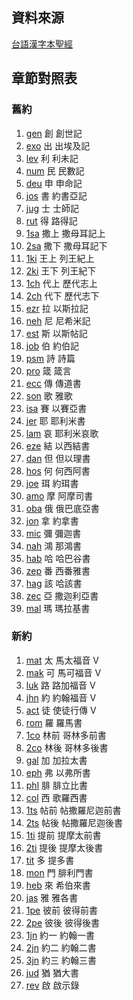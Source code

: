 ## 資料來源

[台語漢字本聖經](http://www.lingshyang.com/)

## 章節對照表

### 舊約

01. [gen](http://www.lingshyang.com/bible/taiwan_Bible/gen/gen1.htm) 創    創世記    
02. [exo](http://www.lingshyang.com/bible/taiwan_Bible/exo/exo1.htm) 出    出埃及記
03. [lev](http://www.lingshyang.com/bible/taiwan_Bible/lev/lev1.htm) 利    利未記
04. [num](http://www.lingshyang.com/bible/taiwan_Bible/num/num1.htm) 民    民數記
05. [deu](http://www.lingshyang.com/bible/taiwan_Bible/deu/deu1.htm) 申    申命記
06. [jos](http://www.lingshyang.com/bible/taiwan_Bible/jos/jos1.htm) 書    約書亞記
07. [jug](http://www.lingshyang.com/bible/taiwan_Bible/jug/jug1.htm) 士    士師記	
08. [rut](http://www.lingshyang.com/bible/taiwan_Bible/rut/rut1.htm) 得    路得記	
09. [1sa](http://www.lingshyang.com/bible/taiwan_Bible/1sa/1sa1.htm) 撒上  撒母耳記上
10. [2sa](http://www.lingshyang.com/bible/taiwan_Bible/2sa/2sa1.htm) 撒下  撒母耳記下
11. [1ki](http://www.lingshyang.com/bible/taiwan_Bible/1ki/1ki1.htm) 王上  列王紀上
12. [2ki](http://www.lingshyang.com/bible/taiwan_Bible/2ki/2ki1.htm) 王下  列王紀下
13. [1ch](http://www.lingshyang.com/bible/taiwan_Bible/1ch/1ch1.htm) 代上  歷代志上
14. [2ch](http://www.lingshyang.com/bible/taiwan_Bible/2ch/2ch1.htm) 代下  歷代志下
15. [ezr](http://www.lingshyang.com/bible/taiwan_Bible/ezr/ezr1.htm) 拉    以斯拉記
16. [neh](http://www.lingshyang.com/bible/taiwan_Bible/neh/neh1.htm) 尼    尼希米記
17. [est](http://www.lingshyang.com/bible/taiwan_Bible/est/est1.htm) 斯    以斯帖記
18. [job](http://www.lingshyang.com/bible/taiwan_Bible/job/job1.htm) 伯    約伯記
19. [psm](http://www.lingshyang.com/bible/taiwan_Bible/psm/psm1.htm) 詩    詩篇
20. [pro](http://www.lingshyang.com/bible/taiwan_Bible/pro/pro1.htm) 箴    箴言
21. [ecc](http://www.lingshyang.com/bible/taiwan_Bible/ecc/ecc1.htm) 傳    傳道書
22. [son](http://www.lingshyang.com/bible/taiwan_Bible/son/son1.htm) 歌    雅歌
23. [isa](http://www.lingshyang.com/bible/taiwan_Bible/isa/isa1.htm) 賽    以賽亞書
24. [jer](http://www.lingshyang.com/bible/taiwan_Bible/jer/jer1.htm) 耶    耶利米書
25. [lam](http://www.lingshyang.com/bible/taiwan_Bible/lam/lam1.htm) 哀    耶利米哀歌
26. [eze](http://www.lingshyang.com/bible/taiwan_Bible/eze/eze1.htm) 結    以西結書
27. [dan](http://www.lingshyang.com/bible/taiwan_Bible/dan/dan1.htm) 但    但以理書
28. [hos](http://www.lingshyang.com/bible/taiwan_Bible/hos/hos1.htm) 何    何西阿書
29. [joe](http://www.lingshyang.com/bible/taiwan_Bible/joe/joe1.htm) 珥    約珥書
30. [amo](http://www.lingshyang.com/bible/taiwan_Bible/amo/amo1.htm) 摩    阿摩司書	
31. [oba](http://www.lingshyang.com/bible/taiwan_Bible/oba/oba1.htm) 俄    俄巴底亞書
32. [jon](http://www.lingshyang.com/bible/taiwan_Bible/jon/jon1.htm) 拿    約拿書
33. [mic](http://www.lingshyang.com/bible/taiwan_Bible/mic/mic1.htm) 彌    彌迦書
34. [nah](http://www.lingshyang.com/bible/taiwan_Bible/nah/nah1.htm) 鴻    那鴻書
35. [hab](http://www.lingshyang.com/bible/taiwan_Bible/hab/hab1.htm) 哈    哈巴谷書
36. [zep](http://www.lingshyang.com/bible/taiwan_Bible/zep/zep1.htm) 番    西番雅書
37. [hag](http://www.lingshyang.com/bible/taiwan_Bible/hag/hag1.htm) 該    哈該書
38. [zec](http://www.lingshyang.com/bible/taiwan_Bible/zec/zec1.htm) 亞    撒迦利亞書
39. [mal](http://www.lingshyang.com/bible/taiwan_Bible/mal/mal1.htm) 瑪    瑪拉基書

### 新約

01. [mat](http://www.lingshyang.com/bible/taiwan_Bible/mat/mat1.htm) 太    馬太福音  V
02. [mak](http://www.lingshyang.com/bible/taiwan_Bible/mak/mak1.htm) 可    馬可福音  V
03. [luk](http://www.lingshyang.com/bible/taiwan_Bible/luk/luk1.htm) 路    路加福音  V
04. [jhn](http://www.lingshyang.com/bible/taiwan_Bible/jhn/jhn1.htm) 約    約翰福音  V
05. [act](http://www.lingshyang.com/bible/taiwan_Bible/act/act1.htm) 徒    使徒行傳  V
06. [rom](http://www.lingshyang.com/bible/taiwan_Bible/rom/rom1.htm) 羅    羅馬書
07. [1co](http://www.lingshyang.com/bible/taiwan_Bible/1co/1co1.htm) 林前  哥林多前書
08. [2co](http://www.lingshyang.com/bible/taiwan_Bible/2co/2co1.htm) 林後  哥林多後書
09. [gal](http://www.lingshyang.com/bible/taiwan_Bible/gal/gal1.htm) 加    加拉太書
10. [eph](http://www.lingshyang.com/bible/taiwan_Bible/eph/eph1.htm) 弗    以弗所書
11. [phl](http://www.lingshyang.com/bible/taiwan_Bible/phl/phl1.htm) 腓    腓立比書
12. [col](http://www.lingshyang.com/bible/taiwan_Bible/col/col1.htm) 西    歌羅西書
13. [1ts](http://www.lingshyang.com/bible/taiwan_Bible/1ts/1ts1.htm) 帖前  帖撒羅尼迦前書
14. [2ts](http://www.lingshyang.com/bible/taiwan_Bible/2ts/2ts1.htm) 帖後  帖撒羅尼迦後書
15. [1ti](http://www.lingshyang.com/bible/taiwan_Bible/1ti/1ti1.htm) 提前  提摩太前書
16. [2ti](http://www.lingshyang.com/bible/taiwan_Bible/2ti/2ti1.htm) 提後  提摩太後書
17. [tit](http://www.lingshyang.com/bible/taiwan_Bible/tit/tit1.htm) 多    提多書
18. [mon](http://www.lingshyang.com/bible/taiwan_Bible/mon/mon1.htm) 門    腓利門書
19. [heb](http://www.lingshyang.com/bible/taiwan_Bible/heb/heb1.htm) 來    希伯來書
20. [jas](http://www.lingshyang.com/bible/taiwan_Bible/jas/jas1.htm) 雅    雅各書
21. [1pe](http://www.lingshyang.com/bible/taiwan_Bible/1pe/1pe1.htm) 彼前  彼得前書
22. [2pe](http://www.lingshyang.com/bible/taiwan_Bible/2pe/2pe1.htm) 彼後  彼得後書
23. [1jn](http://www.lingshyang.com/bible/taiwan_Bible/1jn/1jn1.htm) 約一  約翰一書
24. [2jn](http://www.lingshyang.com/bible/taiwan_Bible/2jn/2jn1.htm) 約二  約翰二書
25. [3jn](http://www.lingshyang.com/bible/taiwan_Bible/3jn/3jn1.htm) 約三  約翰三書
26. [jud](http://www.lingshyang.com/bible/taiwan_Bible/jud/jud1.htm) 猶    猶大書
27. [rev](http://www.lingshyang.com/bible/taiwan_Bible/rev/rev1.htm) 啟    啟示錄
